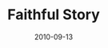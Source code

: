 ---
layout: media
category: media
series: "The Faithful"
title: "Faithful Story"
date: 2010-09-13
description: "Brian talks about what it looks like to be faithful in your profession."
video: "https://s3.amazonaws.com/crossroadsvideomessages/thefaithful05.mp4"
video-poster: "https://www.crossroads.net/uploadedfiles/TheFaithful05_still.jpg"
---